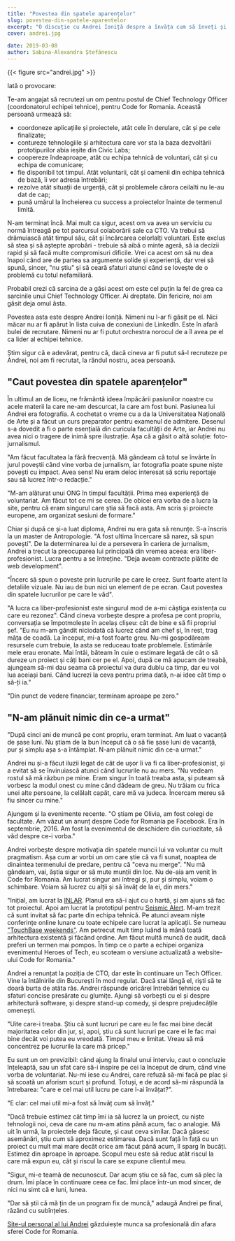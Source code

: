 ```yaml
---
title: "Povestea din spatele aparențelor"
slug: povestea-din-spatele-aparentelor
excerpt: "O discuție cu Andrei Ioniță despre a învăța cum să înveți și despre determinare."
cover: andrei.jpg

date: 2019-03-08
author: Sabina-Alexandra Ștefănescu
---
```


{{< figure src="andrei.jpg" >}}

Iată o provocare:

Te-am angajat să recrutezi un om pentru postul de Chief Technology Officer (coordonatorul echipei tehnice), pentru Code for Romania. Această persoană urmează să:

* coordoneze aplicațiile și proiectele, atât cele în derulare, cât și pe cele finalizate;
* contureze tehnologiile și arhitectura care vor sta la baza dezvoltării prototipurilor abia ieșite din Civic Labs;
* coopereze îndeaproape, atât cu echipa tehnică de voluntari, cât și cu echipa de comunicare;
* fie disponibil tot timpul. Atât voluntarii, cât și oamenii din echipa tehnică de bază, îi vor adresa întrebări;
* rezolve atât situații de urgență, cât și problemele cărora ceilalti nu le-au dat de cap;
* pună umărul la încheierea cu success a proiectelor înainte de termenul limită.

N-am terminat încă. Mai mult ca sigur, acest om va avea un serviciu cu normă întreagă pe tot parcursul colaborării sale ca CTO. Va trebui să drămuiască atât timpul său, cât și încărcarea celorlalți voluntari. Este exclus să stea și să aștepte aprobări - trebuie să aibă o minte ageră, să ia decizii rapid și să facă multe compromisuri dificile. Vrei ca acest om să nu dea înapoi când are de partea sa argumente solide și experiență, dar vrei să spună, sincer, "nu știu" și să ceară sfaturi atunci când se lovește de o problemă cu totul nefamiliară. 

Probabil crezi că sarcina de a găsi acest om este cel puțin la fel de grea ca sarcinile unui Chief Technology Officer. Ai dreptate. Din fericire, noi am găsit deja omul ăsta. 

Povestea asta este despre Andrei Ioniță. Nimeni nu l-ar fi găsit pe el. Nici măcar nu ar fi apărut în lista cuiva de conexiuni de LinkedIn. Este în afară bulei de recrutare. Nimeni nu ar fi putut orchestra norocul de a îl avea pe el ca lider al echipei tehnice. 

Știm sigur că e adevărat, pentru că, dacă cineva ar fi putut să-l recruteze pe Andrei, noi am fi recrutat, la rândul nostru, acea persoană. 

## "Caut povestea din spatele aparențelor"

În ultimul an de liceu, ne frământă ideea împăcării pasiunilor noastre cu acele materii la care ne-am descurcat, la care am fost buni. Pasiunea lui Andrei era fotografia. A cochetat o vreme cu a da la Universitatea Națională de Arte și a făcut un curs preparator pentru examenul de admitere. Desenul s-a dovedit a fi o parte esențială din curicula facultății de Arte, iar Andrei nu avea nici o tragere de inimă spre ilustrație. Așa că a găsit o altă soluție: foto-jurnalismul. 

"Am făcut facultatea la fără frecvență. Mă gândeam că totul se învârte în jurul poveștii când vine vorba de jurnalism, iar fotografia poate spune niște povești cu impact. Avea sens! Nu eram deloc interesat să scriu reportaje sau să lucrez într-o redacție."

"M-am alăturat unui ONG în timpul facultății. Prima mea experiență de voluntariat. Am făcut tot ce mi se cerea. De obicei era vorba de a lucra la site, pentru că eram singurul care știa să facă asta. Am scris și proiecte europene, am organizat sesiuni de formare."

Chiar și după ce și-a luat diploma, Andrei nu era gata să renunțe. S-a înscris la un master de Antropologie. "A fost ultima încercare să narez, să spun povești". De la determinarea lui de a persevera în cariera de jurnalism, Andrei a trecut la preocuparea lui principală din vremea aceea: era liber-profesionist. Lucra pentru a se întreține. "Deja aveam contracte plătite de web development". 

"Încerc să spun o poveste prin lucrurile pe care le creez. Sunt foarte atent la detaliile vizuale. Nu iau de bun nici un element de pe ecran. Caut povestea din spatele lucrurilor pe care le văd".

"A lucra ca liber-profesionist este singurul mod de a-mi câștiga existența cu care eu rezonez". Când cineva vorbește despre a profesa pe cont propriu, conversația se împotmolește în acelaș clișeu: cât de bine e să fii propriul șef. "Eu nu m-am gândit niciodată că lucrez când am chef și, în rest, trag mâța de coadă. La început, mi-a fost foarte greu. Nu-mi gospodăream resursele cum trebuie, la asta se reduceau toate problemele. Estimările mele erau eronate. Mai întâi, băteam în cuie o estimare legată de cât o să dureze un proiect și câți bani cer pe el. Apoi, după ce mă apucam de treabă, ajungeam să-mi dau seama că proiectul va dura dublu ca timp, dar eu voi lua aceiași bani. Când lucrezi la ceva pentru prima dată, n-ai idee cât timp o să-ți ia."

"Din punct de vedere financiar, terminam aproape pe zero." 

## "N-am plănuit nimic din ce-a urmat"

"După cinci ani de muncă pe cont propriu, eram terminat. Am luat o vacanță de șase luni. Nu știam de la bun început că o să fie șase luni de vacanță, pur și simplu așa s-a întâmplat. N-am plănuit nimic din ce-a urmat."

Andrei nu și-a făcut iluzii legat de cât de ușor îi va fi ca liber-profesionist, și a evitat să se învinuiască atunci când lucrurile nu au mers. "Nu vedeam rostul să mă răzbun pe mine. Eram singur în toată treaba asta, și puteam să vorbesc la modul onest cu mine când dădeam de greu. Nu trăiam cu frica unei alte persoane, la celălalt capăt, care mă va judeca. Încercam mereu să fiu sincer cu mine."

Ajungem și la evenimente recente. "O știam pe Olivia, am fost colegi de facultate. Am văzut un anunț despre Code for Romania pe Facebook. Era în septembrie, 2016. Am fost la evenimentul de deschidere din curiozitate, să văd despre ce-i vorba."

Andrei vorbește despre motivația din spatele muncii lui va voluntar cu mult pragmatism. Așa cum ar vorbi un om care știe că va fi sunat, noaptea de dinaintea termenului de predare, pentru că "ceva nu merge". "Nu mă gândeam, vai, ăștia sigur or să mute munții din loc. Nu de-aia am venit în Code for Romania. Am lucrat singur ani întregi și, pur și simplu, voiam o schimbare. Voiam să lucrez cu alții și să învăț de la ei, din mers."

"Inițial, am lucrat la [INLAR](http://inlar.org/en/). Planul era să-i ajut cu o hartă, și am ajuns să fac tot proiectul. Apoi am lucrat la prototipul pentru [Seismic Alert](https://code4.ro/ro/apps/seismic-alert/). M-am trezit că sunt invitat să fac parte din echipa tehnică. Pe atunci aveam niște conferințe online lunare cu toate echipele care lucrat la aplicații. Se numeau ["TouchBase weekends"](https://code4.ro/en/blog/behind-the-scenes-touchbase-weekend/). Am petrecut mult timp luând la mână toată arhitectura existentă și făcând ordine. Am făcut multă muncă de audit, dacă preferi un termen mai pompos. În timp ce o parte a echipei organiza evenimentul Heroes of Tech, eu scoteam o versiune actualizată a website-ului Code for Romania."

Andrei a renunțat la poziția de CTO, dar este în continuare un Tech Officer. Vine la întâlnirile din București în mod regulat. Dacă stai lângă el, riști să te doară burta de atâta râs. Andrei răspunde oricărei întrebări tehnice cu sfaturi concise presărate cu glumițe. Ajungi să vorbești cu el și despre arhitectură software, și despre stand-up comedy, și despre prejudecățile omenești. 

"Uite care-i treaba. Știu că sunt lucruri pe care eu le fac mai bine decât majoritatea celor din jur, și, apoi, știu că sunt lucruri pe care ei le fac mai bine decât voi putea eu vreodată. Timpul meu e limitat. Vreau să mă concentrez pe lucrurile la care mă pricep."

Eu sunt un om previzibil: când ajung la finalul unui interviu, caut o concluzie înțeleaptă, sau un sfat care să-i inspire pe cei la început de drum, când vine vorba de voluntariat. Nu-mi iese cu Andrei, care refuză să-mi facă pe plac și să scoată un aforism scurt și profund. Totuși, e de acord să-mi răspundă la întrebarea: "care e cel mai util lucru pe care l-ai învățat?".

"E clar: cel mai util mi-a fost să învăț cum să învăț."

"Dacă trebuie estimez cât timp îmi ia să lucrez la un proiect, cu niște tehnologii noi, ceva de care nu m-am atins până acum, fac o analogie. Mă uit în urmă, la proiectele deja făcute, și caut ceva similar. Dacă găsesc asemănări, știu cum să aproximez estimarea. Dacă sunt față în față cu un proiect cu mult mai mare decât orice am făcut până acum, îl sparg în bucăți. Estimez din aproape în aproape. Scopul meu este să reduc atât riscul la care mă expun eu, cât și riscul la care se expune clientul meu.

"Sigur, mi-e teamă de necunoscut. Dar acum știu ce să fac, cum să plec la drum. Îmi place în continuare ceea ce fac. Îmi place într-un mod sincer, de nici nu simt că e luni, lunea.

"Dar să știi că mă țin de un program fix de muncă," adaugă Andrei pe final, râzând cu subînțeles. 

[Site-ul personal al lui Andrei](https://andrei.io) găzduiește munca sa profesională din afara sferei Code for Romania. 
